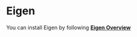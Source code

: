 # Eigen
You can install Eigen by following [**Eigen Overview**](https://eigen.tuxfamily.org/dox/index.html)
